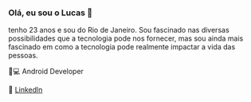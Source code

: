 ### Olá, eu sou o Lucas 👋

tenho 23 anos e sou do Rio de Janeiro. Sou fascinado nas diversas possibilidades que a tecnologia pode nos fornecer, mas sou ainda mais fascinado em como a tecnologia pode realmente impactar a vida das pessoas. 

📱💻 Android Developer

:link: [Linkedln](https://www.linkedin.com/in/lucas-fernandes-249b7a1a1/)
<!--
**lucasfernandes09/lucasfernandes09** is a ✨ _special_ ✨ repository because its `README.md` (this file) appears on your GitHub profile.

Here are some ideas to get you started:

- 🔭 I’m currently working on ...
- 🌱 I’m currently learning ...
- 👯 I’m looking to collaborate on ...
- 🤔 I’m looking for help with ...
- 💬 Ask me about ...
- 📫 How to reach me: ...
- 😄 Pronouns: ...
- ⚡ Fun fact: ...
-->
